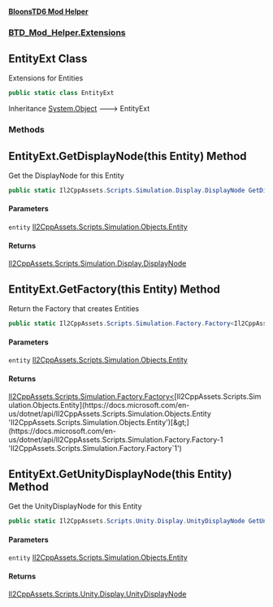 #### [BloonsTD6 Mod Helper](README.md 'README')
### [BTD_Mod_Helper.Extensions](README.md#BTD_Mod_Helper.Extensions 'BTD_Mod_Helper.Extensions')

## EntityExt Class

Extensions for Entities

```csharp
public static class EntityExt
```

Inheritance [System.Object](https://docs.microsoft.com/en-us/dotnet/api/System.Object 'System.Object') &#129106; EntityExt
### Methods

<a name='BTD_Mod_Helper.Extensions.EntityExt.GetDisplayNode(thisIl2CppAssets.Scripts.Simulation.Objects.Entity)'></a>

## EntityExt.GetDisplayNode(this Entity) Method

Get the DisplayNode for this Entity

```csharp
public static Il2CppAssets.Scripts.Simulation.Display.DisplayNode GetDisplayNode(this Il2CppAssets.Scripts.Simulation.Objects.Entity entity);
```
#### Parameters

<a name='BTD_Mod_Helper.Extensions.EntityExt.GetDisplayNode(thisIl2CppAssets.Scripts.Simulation.Objects.Entity).entity'></a>

`entity` [Il2CppAssets.Scripts.Simulation.Objects.Entity](https://docs.microsoft.com/en-us/dotnet/api/Il2CppAssets.Scripts.Simulation.Objects.Entity 'Il2CppAssets.Scripts.Simulation.Objects.Entity')

#### Returns
[Il2CppAssets.Scripts.Simulation.Display.DisplayNode](https://docs.microsoft.com/en-us/dotnet/api/Il2CppAssets.Scripts.Simulation.Display.DisplayNode 'Il2CppAssets.Scripts.Simulation.Display.DisplayNode')

<a name='BTD_Mod_Helper.Extensions.EntityExt.GetFactory(thisIl2CppAssets.Scripts.Simulation.Objects.Entity)'></a>

## EntityExt.GetFactory(this Entity) Method

Return the Factory that creates Entities

```csharp
public static Il2CppAssets.Scripts.Simulation.Factory.Factory<Il2CppAssets.Scripts.Simulation.Objects.Entity> GetFactory(this Il2CppAssets.Scripts.Simulation.Objects.Entity entity);
```
#### Parameters

<a name='BTD_Mod_Helper.Extensions.EntityExt.GetFactory(thisIl2CppAssets.Scripts.Simulation.Objects.Entity).entity'></a>

`entity` [Il2CppAssets.Scripts.Simulation.Objects.Entity](https://docs.microsoft.com/en-us/dotnet/api/Il2CppAssets.Scripts.Simulation.Objects.Entity 'Il2CppAssets.Scripts.Simulation.Objects.Entity')

#### Returns
[Il2CppAssets.Scripts.Simulation.Factory.Factory&lt;](https://docs.microsoft.com/en-us/dotnet/api/Il2CppAssets.Scripts.Simulation.Factory.Factory-1 'Il2CppAssets.Scripts.Simulation.Factory.Factory`1')[Il2CppAssets.Scripts.Simulation.Objects.Entity](https://docs.microsoft.com/en-us/dotnet/api/Il2CppAssets.Scripts.Simulation.Objects.Entity 'Il2CppAssets.Scripts.Simulation.Objects.Entity')[&gt;](https://docs.microsoft.com/en-us/dotnet/api/Il2CppAssets.Scripts.Simulation.Factory.Factory-1 'Il2CppAssets.Scripts.Simulation.Factory.Factory`1')

<a name='BTD_Mod_Helper.Extensions.EntityExt.GetUnityDisplayNode(thisIl2CppAssets.Scripts.Simulation.Objects.Entity)'></a>

## EntityExt.GetUnityDisplayNode(this Entity) Method

Get the UnityDisplayNode for this Entity

```csharp
public static Il2CppAssets.Scripts.Unity.Display.UnityDisplayNode GetUnityDisplayNode(this Il2CppAssets.Scripts.Simulation.Objects.Entity entity);
```
#### Parameters

<a name='BTD_Mod_Helper.Extensions.EntityExt.GetUnityDisplayNode(thisIl2CppAssets.Scripts.Simulation.Objects.Entity).entity'></a>

`entity` [Il2CppAssets.Scripts.Simulation.Objects.Entity](https://docs.microsoft.com/en-us/dotnet/api/Il2CppAssets.Scripts.Simulation.Objects.Entity 'Il2CppAssets.Scripts.Simulation.Objects.Entity')

#### Returns
[Il2CppAssets.Scripts.Unity.Display.UnityDisplayNode](https://docs.microsoft.com/en-us/dotnet/api/Il2CppAssets.Scripts.Unity.Display.UnityDisplayNode 'Il2CppAssets.Scripts.Unity.Display.UnityDisplayNode')